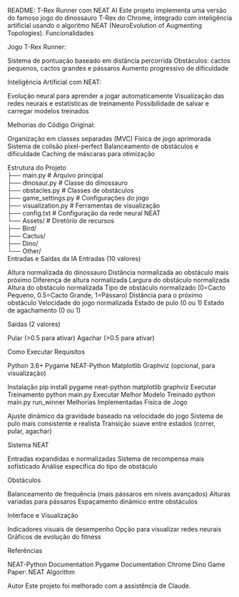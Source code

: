 README: T-Rex Runner com NEAT AI
Este projeto implementa uma versão do famoso jogo do dinossauro T-Rex do Chrome, integrado com inteligência artificial usando o algoritmo NEAT (NeuroEvolution of Augmenting Topologies).
Funcionalidades

Jogo T-Rex Runner:

Sistema de pontuação baseado em distância percorrida
Obstáculos: cactos pequenos, cactos grandes e pássaros
Aumento progressivo de dificuldade


Inteligência Artificial com NEAT:

Evolução neural para aprender a jogar automaticamente
Visualização das redes neurais e estatísticas de treinamento
Possibilidade de salvar e carregar modelos treinados


Melhorias do Código Original:

Organização em classes separadas (MVC)
Física de jogo aprimorada
Sistema de colisão pixel-perfect
Balanceamento de obstáculos e dificuldade
Caching de máscaras para otimização



Estrutura do Projeto <br>
├── main.py            # Arquivo principal <br>
├── dinosaur.py        # Classe do dinossauro <br>
├── obstacles.py       # Classes de obstáculos <br>
├── game_settings.py   # Configurações do jogo <br>
├── visualization.py   # Ferramentas de visualização <br>
├── config.txt         # Configuração da rede neural NEAT <br>
└── Assets/            # Diretório de recursos <br>
    ├── Bird/ <br>
    ├── Cactus/ <br>
    ├── Dino/ <br>
    └── Other/ <br>
Entradas e Saídas da IA
Entradas (10 valores)

Altura normalizada do dinossauro
Distância normalizada ao obstáculo mais próximo
Diferença de altura normalizada
Largura do obstáculo normalizada
Altura do obstáculo normalizada
Tipo de obstáculo normalizado (0=Cacto Pequeno, 0.5=Cacto Grande, 1=Pássaro)
Distância para o próximo obstáculo
Velocidade do jogo normalizada
Estado de pulo (0 ou 1)
Estado de agachamento (0 ou 1)

Saídas (2 valores)

Pular (>0.5 para ativar)
Agachar (>0.5 para ativar)

Como Executar
Requisitos

Python 3.6+
Pygame
NEAT-Python
Matplotlib
Graphviz (opcional, para visualização)

Instalação
pip install pygame neat-python matplotlib graphviz
Executar Treinamento
python main.py
Executar Melhor Modelo Treinado
python main.py run_winner
Melhorias Implementadas
Física de Jogo

Ajuste dinâmico da gravidade baseado na velocidade do jogo
Sistema de pulo mais consistente e realista
Transição suave entre estados (correr, pular, agachar)

Sistema NEAT

Entradas expandidas e normalizadas
Sistema de recompensa mais sofisticado
Análise específica do tipo de obstáculo

Obstáculos

Balanceamento de frequência (mais pássaros em níveis avançados)
Alturas variadas para pássaros
Espaçamento dinâmico entre obstáculos

Interface e Visualização

Indicadores visuais de desempenho
Opção para visualizar redes neurais
Gráficos de evolução do fitness

Referências

NEAT-Python Documentation
Pygame Documentation
Chrome Dino Game
Paper: NEAT Algorithm

Autor
Este projeto foi melhorado com a assistência de Claude.